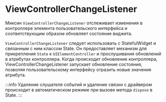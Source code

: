 # ViewControllerChangeListener

Миксин `ViewControllerChangeListener` отслеживает изменения в контроллере элемента пользовательского интерфейса и соответствующим образом обновляет состояние виджета.

`ViewControllerChangeListener` следует использовать с StatefulWidget и связанным с ним классом State. Он предоставляет механизм для прикрепления `State` к `UIElementController` и прослушивания обновлений в атрибутах контроллера. Когда происходит обновление контроллера, ViewControllerChangeListener запускает обновление состояния, позволяя пользовательскому интерфейсу отразить новые значения атрибута.

:::info
Удаление слушателя событий и удаление связки с драйвером происходит в автоматическом режиме при вызове метода `dispose` в State.
:::
